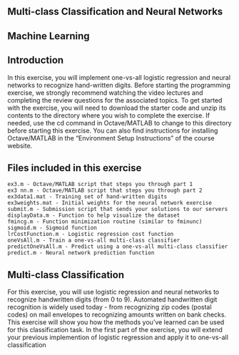 ## Multi-class Classification and Neural Networks

## Machine Learning

## Introduction
In this exercise, you will implement one-vs-all logistic regression and neural
networks to recognize hand-written digits. Before starting the programming
exercise, we strongly recommend watching the video lectures and completing
the review questions for the associated topics.
To get started with the exercise, you will need to download the starter
code and unzip its contents to the directory where you wish to complete the
exercise. If needed, use the cd command in Octave/MATLAB to change to
this directory before starting this exercise.
You can also find instructions for installing Octave/MATLAB in the “Environment Setup Instructions” of the course website.
## Files included in this exercise
	ex3.m - Octave/MATLAB script that steps you through part 1
	ex3 nn.m - Octave/MATLAB script that steps you through part 2
	ex3data1.mat - Training set of hand-written digits
	ex3weights.mat - Initial weights for the neural network exercise
	submit.m - Submission script that sends your solutions to our servers
	displayData.m - Function to help visualize the dataset
	fmincg.m - Function minimization routine (similar to fminunc)
	sigmoid.m - Sigmoid function
	lrCostFunction.m - Logistic regression cost function
	oneVsAll.m - Train a one-vs-all multi-class classifier
	predictOneVsAll.m - Predict using a one-vs-all multi-class classifier
	predict.m - Neural network prediction function



## Multi-class Classification
For this exercise, you will use logistic regression and neural networks to
recognize handwritten digits (from 0 to 9). Automated handwritten digit
recognition is widely used today - from recognizing zip codes (postal codes)
on mail envelopes to recognizing amounts written on bank checks. This
exercise will show you how the methods you’ve learned can be used for this
classification task.
In the first part of the exercise, you will extend your previous implemention of logistic regression and apply it to one-vs-all classification

